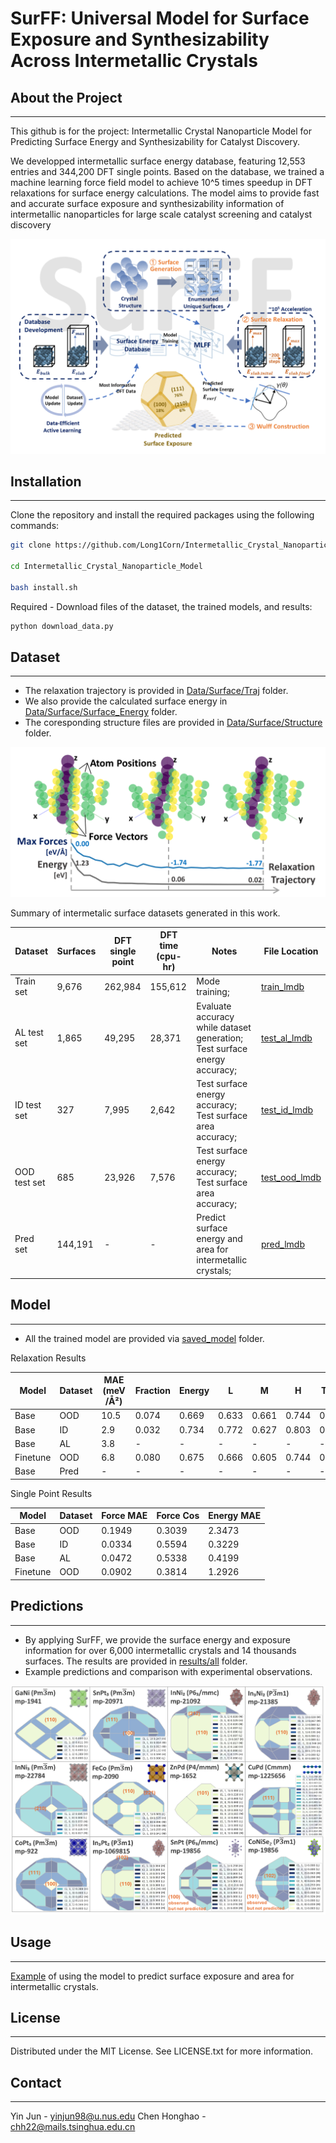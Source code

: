 # SurFF: Universal Model for Surface Exposure and Synthesizability Across Intermetallic Crystals

## About the Project 

-----------------

This github is for the project: Intermetallic Crystal Nanoparticle Model for 
Predicting Surface Energy and Synthesizability for Catalyst Discovery.

We developped intermetallic surface energy database, featuring 12,553 entries and 344,200 DFT 
single points. Based on 
the database, we trained a machine learning force field model to achieve 10^5 times speedup in 
DFT relaxations for surface energy calculations.
The model aims to provide fast and accurate surface exposure and synthesizability information 
of intermetallic nanoparticles for large scale catalyst screening and catalyst discovery


![Intermetallic Crystal Nanoparticle Model](img/Picture1.png)


## Installation

------------

Clone the repository and install the required packages using the following commands:
```bash
git clone https://github.com/Long1Corn/Intermetallic_Crystal_Nanoparticle_Model.git

cd Intermetallic_Crystal_Nanoparticle_Model

bash install.sh
```

Required - Download files of the dataset, the trained models, and results:
```bash
python download_data.py
```


## Dataset

--------------------
- The relaxation trajectory is provided in [Data/Surface/Traj](Data/Surface/Traj) folder.
- We also provide the calculated surface energy in [Data/Surface/Surface_Energy](Data/Surface/Surface_Energy) folder.
- The coresponding structure files are provided in [Data/Surface/Structure](Data/Surface/Structure) folder.


![Relaxation Trajectory](img/Picture3.png)


Summary of intermetalic surface datasets generated in this work.

| Dataset      | Surfaces | DFT single point | DFT time (cpu-hr) | Notes                                                                     | File Location                      |                                                             
|--------------|----------|------------------|-------------------|---------------------------------------------------------------------------|------------------------------------|
| Train set    | 9,676    | 262,984          | 155,612           | Mode training;                                                            | [train_lmdb](ocp/data/train)       |
| AL test set  | 1,865    | 49,295           | 28,371            | Evaluate accuracy while dataset generation; Test surface energy accuracy; | [test_al_lmdb](ocp/data/test/al)   |
| ID test set  | 327      | 7,995            | 2,642             | Test surface energy accuracy; Test surface area accuracy;                 | [test_id_lmdb](ocp/data/test/id)   |
| OOD test set | 685      | 23,926           | 7,576             | Test surface energy accuracy; Test surface area accuracy;                 | [test_ood_lmdb](ocp/data/test/ood) |
| Pred set     | 144,191  | -                | -                 | Predict surface energy and area for intermetallic crystals;               | [pred_lmdb](ocp/data/relax/all)    |


## Model

-------------------
- All the trained model are provided via [saved_model](Data/saved_model) folder.

Relaxation Results

| Model    | Dataset | MAE (meV/Å²) | Fraction | Energy | L    | M    | H    | Top3 | Top5 | GPU Time (hr) |
|----------|---------|--------------|----------|--------|------|------|------|------|------|---------------|
| Base     | OOD     | 10.5         | 0.074    | 0.669  | 0.633| 0.661| 0.744| 0.666| 0.810| 0.27          |
| Base     | ID      | 2.9          | 0.032    | 0.734  | 0.772| 0.627| 0.803| 0.800| 0.810| 0.12          |
| Base     | AL      | 3.8          | -        | -      | -    | -    | -    | -    | -    | 0.69          |
| Finetune | OOD     | 6.8          | 0.080    | 0.675  | 0.666| 0.605| 0.744| 0.700| 0.820| 0.26          |
| Base     | Pred    | -            | -        | -      | -    | -    | -    | -    | -    | 115           |


Single Point Results

| Model    | Dataset | Force MAE | Force Cos | Energy MAE |
|----------|---------|-----------|-----------|------------|
| Base     | OOD     | 0.1949    | 0.3039    | 2.3473     |
| Base     | ID      | 0.0334    | 0.5594    | 0.3229     |
| Base     | AL      | 0.0472    | 0.5338    | 0.4199     |
| Finetune | OOD     | 0.0902    | 0.3814    | 1.2926     |



## Predictions

----------------------------
- By applying SurFF, we provide the surface energy and exposure information for over 6,000 intermetallic crystals and 14 thousands surfaces.
The results are provided in [results/all](results/all) folder.
- Example predictions and comparison with experimental observations.

![Predictions](img/Picture2.png)

## Usage

----------------------------
[Example](Example_Usage.ipynb) of using the model to predict surface exposure and area for intermetallic crystals.


## License

----------------------------
Distributed under the MIT License. See LICENSE.txt for more information.

## Contact

----------------------------
Yin Jun - yinjun98@u.nus.edu
Chen Honghao - chh22@mails.tsinghua.edu.cn
